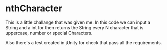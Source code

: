 # nthCharacter

This is a little challange that was given me.
In this code we can input a String and a int for then returns the String
every N character that is uppercase, number or special Characters.

Also there's a test created in jUnity for check that pass all the requirements.
